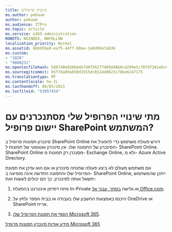 ```yaml
---
title: סינכרון פרופילים
ms.author: pebaum
author: pebaum
ms.audience: ITPro
ms.topic: article
ms.service: o365-administration
ROBOTS: NOINDEX, NOFOLLOW
localization_priority: Normal
ms.assetid: 6b695be8-eaf5-44ff-b0ae-1e0d89e7ab36
ms.custom:
- "1828"
- "9000231"
ms.openlocfilehash: 5d07d8e9206b4b7d0756277409d48b0cd299e5cf0fd7261e6c0ad75dfe8648f1
ms.sourcegitcommit: b5f7da89a650d2915dc652449623c78be6247175
ms.translationtype: MT
ms.contentlocale: he-IL
ms.lasthandoff: 08/05/2021
ms.locfileid: "53957434"
---
```

# <a name="when-do-my-profile-changes-sync-to-the-sharepoint-user-profile-application"></a>מתי שינויי הפרופיל שלי מסתנכרנים עם יישום פרופיל SharePoint המשתמש?

סינכרון תמונות פרופיל ב SharePoint Online דורש פעולת משתמש כדי להפעיל את הסינכרון של התמונה שלו. אין סינכרון אוטומטי של תמונות ל- SharePoint Online. SharePoint Online מסנכרן רק תמונות מ- Exchange Online, ולא מ- Azure Active Directory.

אם משתמש מעולם לא ביצע פעולה שתנחה סינכרון או אם הוא עדכן את תמונת הפרופיל שלו והתמונה החדשה אינה מופיעה ב- SharePoint Online, ייתכן שהמשתמש יתשאל אותה לסינכרון. כך הם יכולים לעשות זאת:

1. פתח דפדפן אינטרנט בהפעלת In-Private או גלישה [בסתר, עבור אל Office.com](https://www.office.com/).

2. היכנס באמצעות החשבון שלו בעבודה או בבית הספר ולחץ על OneDrive או SharePoint אריח.

3. [הוסף את תמונת הפרופיל שלו Microsoft 365](https://support.office.com/article/Add-your-profile-photo-to-Office-365-2eaf93fd-b3f1-43b9-9cdc-bdcd548435b7).

[מידע אודות סינכרון תמונות פרופיל Microsoft 365](https://support.office.com/article/Information-about-user-profile-synchronization-in-SharePoint-Online-177eb196-5887-43c9-84c3-b98a43d35129)

